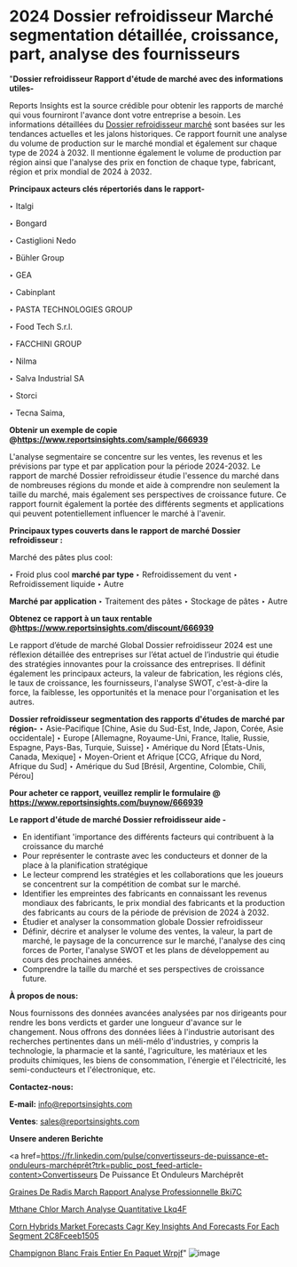 # 2024 Dossier refroidisseur Marché segmentation détaillée, croissance, part, analyse des fournisseurs

 "<strong>Dossier refroidisseur Rapport d'étude de marché avec des informations utiles-</strong>

Reports Insights est la source crédible pour obtenir les rapports de marché qui vous fourniront l'avance dont votre entreprise a besoin. Les informations détaillées du <a href=https://www.reportsinsights.com/sample/666939>Dossier refroidisseur marché</a> sont basées sur les tendances actuelles et les jalons historiques. Ce rapport fournit une analyse du volume de production sur le marché mondial et également sur chaque type de 2024 à 2032. Il mentionne également le volume de production par région ainsi que l'analyse des prix en fonction de chaque type, fabricant, région et prix mondial de 2024 à 2032.

<b>Principaux acteurs clés répertoriés dans le rapport-</b>

‣ Italgi

‣ Bongard

‣ Castiglioni Nedo

‣ Bühler Group

‣ GEA

‣ Cabinplant

‣ PASTA TECHNOLOGIES GROUP

‣ Food Tech S.r.l.

‣ FACCHINI GROUP

‣ Nilma

‣ Salva Industrial SA

‣ Storci

‣ Tecna Saima,

<strong><b>Obtenir un exemple de copie @</b></strong><a href=https://www.reportsinsights.com/sample/666939><strong><b>https://www.reportsinsights.com/sample/666939</b></strong></a>

L'analyse segmentaire se concentre sur les ventes, les revenus et les prévisions par type et par application pour la période 2024-2032. Le rapport de marché Dossier refroidisseur étudie l'essence du marché dans de nombreuses régions du monde et aide à comprendre non seulement la taille du marché, mais également ses perspectives de croissance future. Ce rapport fournit également la portée des différents segments et applications qui peuvent potentiellement influencer le marché à l'avenir.

<strong>Principaux types couverts dans le rapport de marché Dossier refroidisseur :</strong>

Marché des pâtes plus cool:

‣  Froid plus cool <strong> marché <strong> par type </strong> </strong>
‣ Refroidissement du vent
‣ Refroidissement liquide
‣ Autre

<strong>Marché par application </strong>
‣ Traitement des pâtes
‣ Stockage de pâtes
‣ Autre

<strong><b>Obtenez ce rapport à un taux rentable @</b></strong><a href=https://www.reportsinsights.com/discount/666939><strong><b>https://www.reportsinsights.com/discount/666939</b></strong></a>

Le rapport d’étude de marché Global Dossier refroidisseur 2024 est une réflexion détaillée des entreprises sur l’état actuel de l’industrie qui étudie des stratégies innovantes pour la croissance des entreprises. Il définit également les principaux acteurs, la valeur de fabrication, les régions clés, le taux de croissance, les fournisseurs, l'analyse SWOT, c'est-à-dire la force, la faiblesse, les opportunités et la menace pour l'organisation et les autres.

<strong>Dossier refroidisseur segmentation des rapports d'études de marché par région-</strong>
‣ Asie-Pacifique [Chine, Asie du Sud-Est, Inde, Japon, Corée, Asie occidentale]
‣ Europe [Allemagne, Royaume-Uni, France, Italie, Russie, Espagne, Pays-Bas, Turquie, Suisse]
‣ Amérique du Nord [États-Unis, Canada, Mexique]
‣ Moyen-Orient et Afrique [CCG, Afrique du Nord, Afrique du Sud]
‣ Amérique du Sud [Brésil, Argentine, Colombie, Chili, Pérou]

<strong>Pour acheter ce rapport, veuillez remplir le formulaire @   <a href=https://www.reportsinsights.com/buynow/666939>https://www.reportsinsights.com/buynow/666939</a></strong>

<strong>Le rapport d'étude de marché Dossier refroidisseur aide -</strong>
<ul>
  <li>En identifiant 'importance des différents facteurs qui contribuent à la croissance du marché</li>
  <li>Pour représenter le contraste avec les conducteurs et donner de la place à la planification stratégique</li>
  <li>Le lecteur comprend les stratégies et les collaborations que les joueurs se concentrent sur la compétition de combat sur le marché.</li>
  <li>Identifier les empreintes des fabricants en connaissant les revenus mondiaux des fabricants, le prix mondial des fabricants et la production des fabricants au cours de la période de prévision de 2024 à 2032.</li>
  <li>Étudier et analyser la consommation globale Dossier refroidisseur</li>
  <li>Définir, décrire et analyser le volume des ventes, la valeur, la part de marché, le paysage de la concurrence sur le marché, l'analyse des cinq forces de Porter, l'analyse SWOT et les plans de développement au cours des prochaines années.</li>
  <li>Comprendre la taille du marché et ses perspectives de croissance future.</li>
</ul>
<strong>À propos de nous:</strong>

Nous fournissons des données avancées analysées par nos dirigeants pour rendre les bons verdicts et garder une longueur d'avance sur le changement. Nous offrons des données liées à l'industrie autorisant des recherches pertinentes dans un méli-mélo d'industries, y compris la technologie, la pharmacie et la santé, l'agriculture, les matériaux et les produits chimiques, les biens de consommation, l'énergie et l'électricité, les semi-conducteurs et l'électronique, etc.

<strong>Contactez-nous:</strong>

<strong>E-mail:</strong> <a href=mailto:info@reportsinsights.com>info@reportsinsights.com</a>

<strong>Ventes</strong>: <a href=mailto:sales@reportsinsights.com>sales@reportsinsights.com</a>

<strong>Unsere anderen Berichte</strong>

<a href=https://fr.linkedin.com/pulse/convertisseurs-de-puissance-et-onduleurs-marchéprêt?trk=public_post_feed-article-content>Convertisseurs De Puissance Et Onduleurs Marchéprêt</a>

<a href=https://www.linkedin.com/pulse/graines-de-radis-march%C3%A9-rapport-analyse-professionnelle-bki7c/>Graines De Radis March Rapport Analyse Professionnelle Bki7C</a>

<a href=https://www.linkedin.com/pulse/m%C3%A9thane-chlor%C3%A9-march%C3%A9-analyse-quantitative-lkq4f/>Mthane Chlor March Analyse Quantitative Lkq4F</a>

<a href=https://medium.com/@aanarkumar6/corn-hybrids-market-forecasts-cagr-key-insights-and-forecasts-for-each-segment-2c8fceeb1505>Corn Hybrids Market Forecasts Cagr Key Insights And Forecasts For Each Segment 2C8Fceeb1505</a>

<a href=https://fr.linkedin.com/pulse/champignon-blanc-frais-entier-en-paquet-wrpjf/>Champignon Blanc Frais Entier En Paquet Wrpjf</a>"
![image](https://github.com/daminid12/RImarketgrowth/assets/158430485/8f230155-4da7-4c32-a28f-5a8f3e3ea295)
